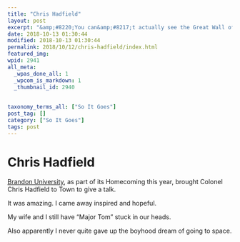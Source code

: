 ```yaml
---
title: "Chris Hadfield"
layout: post
excerpt: "&amp;#8220;You can&amp;#8217;t actually see the Great Wall of China from space, but you can see the Trans-Canada Highway.&amp;#8221;"
date: 2018-10-13 01:30:44
modified: 2018-10-13 01:30:44
permalink: 2018/10/12/chris-hadfield/index.html
featured_img: 
wpid: 2941
all_meta: 
  _wpas_done_all: 1
  _wpcom_is_markdown: 1
  _thumbnail_id: 2940
  
  
taxonomy_terms_all: ["So It Goes"]
post_tag: []
category: ["So It Goes"]
tags: post
---
```


# Chris Hadfield

[Brandon University](https://www.brandonu.ca/), as part of its Homecoming this year, brought Colonel Chris Hadfield to Town to give a talk.

It was amazing. I came away inspired and hopeful.

My wife and I still have “Major Tom” stuck in our heads.

Also apparently I never quite gave up the boyhood dream of going to space.